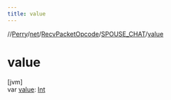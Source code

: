 ```yaml
---
title: value
---
```

//[Perry](../../../../index.html)/[net](../../index.html)/[RecvPacketOpcode](../index.html)/[SPOUSE_CHAT](index.html)/[value](value.html)



# value



[jvm]\
var [value](value.html): [Int](https://kotlinlang.org/api/latest/jvm/stdlib/kotlin/-int/index.html)




